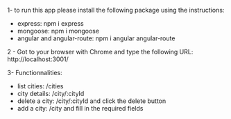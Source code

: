 1- to run this app please install the following package using the instructions:
 - express: npm i express
 - mongoose: npm i mongoose
 - angular and angular-route: npm i angular angular-route

2 - Got to your browser with Chrome and type the following URL:
http://localhost:3001/

3- Functionnalities:
  - list cities: /cities
  - city details: /city/:cityId
  - delete a city: /city/:cityId and click the delete button
  - add a city: /city and fill in the required fields